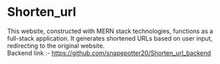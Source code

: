 # Shorten_url
This website, constructed with MERN stack technologies, functions as a full-stack application. It generates shortened URLs based on user input, redirecting to the original website.
<br/>
Backend link :- https://github.com/snapepotter20/Shorten_url_backend
